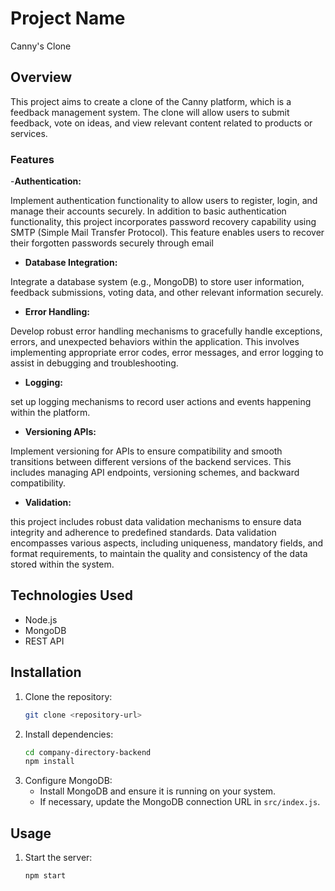 # Project Name
Canny's Clone

## Overview
This project aims to create a clone of the Canny platform, which is a feedback management system. The clone will allow users to submit feedback, vote on ideas, and view relevant content related to products or services.

### Features
-**Authentication:**

Implement authentication functionality to allow users to register, login, and manage their accounts securely.
In addition to basic authentication functionality, this project incorporates password recovery capability using SMTP (Simple Mail Transfer Protocol). This feature enables users to recover their forgotten passwords securely through email

- **Database Integration:** 

 Integrate a database system (e.g., MongoDB) to store user information, feedback submissions, voting data, and other relevant information securely.

- **Error Handling:** 

 Develop robust error handling mechanisms to gracefully handle exceptions, errors, and unexpected behaviors within the application. This involves implementing appropriate error codes, error messages, and error logging to assist in debugging and troubleshooting.

- **Logging:** 

 set up logging mechanisms to record user actions and events happening within the platform.

- **Versioning APIs:** 

 Implement versioning for APIs to ensure compatibility and smooth transitions between different versions of the backend services. This includes managing API endpoints, versioning schemes, and backward compatibility.

- **Validation:**

 this project includes robust data validation mechanisms to ensure data integrity and adherence to predefined standards. Data validation encompasses various aspects, including uniqueness, mandatory fields, and format requirements, to maintain the quality and consistency of the data stored within the system.

## Technologies Used
- Node.js
- MongoDB
- REST API


## Installation
1. Clone the repository:
    ```bash
    git clone <repository-url>
    ```
2. Install dependencies:
    ```bash
    cd company-directory-backend
    npm install
    ```
3. Configure MongoDB:
   - Install MongoDB and ensure it is running on your system.
   - If necessary, update the MongoDB connection URL in `src/index.js`.


## Usage
1. Start the server:
    ```bash
    npm start
